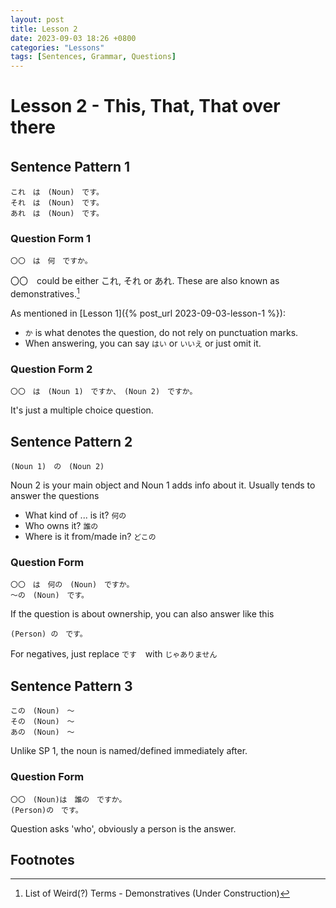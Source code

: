 ```yaml
---
layout: post
title: Lesson 2
date: 2023-09-03 18:26 +0800
categories: "Lessons"
tags: [Sentences, Grammar, Questions]
---
```


# Lesson 2 - This, That, That over there

## Sentence Pattern 1　
```
これ　は　(Noun)　です。
それ　は　(Noun)　です。
あれ　は　(Noun)　です。
```
### Question Form 1
```
〇〇　は　何　ですか。
```
〇〇　could be either これ, それ or あれ. These are also known as demonstratives.[^fn1]

As mentioned in [Lesson 1]({% post_url 2023-09-03-lesson-1 %}):
* `か` is what denotes the question, do not rely on punctuation marks.
* When answering, you can say `はい` or `いいえ` or just omit it.

### Question Form 2
```
〇〇　は　(Noun 1)　ですか、　(Noun 2)　ですか。
```
It's just a multiple choice question.

## Sentence Pattern 2
```
(Noun 1)　の　(Noun 2)
```
Noun 2 is your main object and Noun 1 adds info about it. Usually tends to answer the questions
* What kind of ... is it? `何の`
* Who owns it? `誰の`
* Where is it from/made in? `どこの`

### Question Form
```
〇〇　は　何の　(Noun)　ですか。
〜の　(Noun)　です。
```

If the question is about ownership, you can also answer like this
```
(Person) の　です。
```
For negatives, just replace `です`　with `じゃありません`

## Sentence Pattern 3
```
この　(Noun)　〜
その　(Noun)　〜
あの　(Noun)　〜
```
Unlike SP 1, the noun is named/defined immediately after.

### Question Form
```
〇〇　(Noun)は　誰の　ですか。
(Person)の　です。
```
Question asks 'who', obviously a person is the answer.

## Footnotes

[^fn1]: List of Weird(?) Terms - Demonstratives (Under Construction)